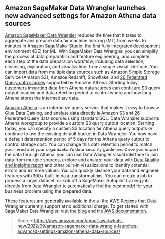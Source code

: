 ## Amazon SageMaker Data Wrangler launches new advanced settings for Amazon Athena data sources

[Amazon SageMaker Data Wrangler](https://aws.amazon.com/sagemaker/data-wrangler/) reduces the time that it takes to aggregate and prepare data for machine learning (ML) from weeks to minutes in Amazon SageMaker Studio, the first fully integrated development environment (IDE) for ML. With SageMaker Data Wrangler, you can simplify the process of data preparation and feature engineering, and complete each step of the data preparation workflow, including data selection, cleansing, exploration, and visualization, from a single visual interface. You can import data from multiple data sources such as Amazon Simple Storage Service (Amazon S3), Amazon Redshift, Snowflake, and [26 Federated Query data sources](https://docs.aws.amazon.com/athena/latest/ug/athena-prebuilt-data-connectors.html) supported by Amazon Athena. Starting today, customers importing data from Athena data sources can configure S3 query output location and data retention period to control where and how long Athena stores the intermediary data.

[Amazon Athena](https://aws.amazon.com/athena/) is an interactive query service that makes it easy to browse Glue Data Catalog, and analyze data directly in Amazon S3 and [26 Federated Query data sources](https://docs.aws.amazon.com/athena/latest/ug/athena-prebuilt-data-connectors.html) using standard SQL. Data Wrangler supports Athena workgroup to provide a custom S3 query output location. Starting today, you can specify a custom S3 location for Athena query outputs or continue to use the existing default bucket in Data Wrangler. You now have a default data retention period of 5 days for the Athena query output to control storage cost. You can change this data retention period to match your need and your organization’s data security guideline. Once you import the data through Athena, you can use Data Wrangler visual interface to join data from multiple sources, explore and analyze your data with [Data Quality and Insights report](https://docs.aws.amazon.com/sagemaker/latest/dg/data-wrangler-data-insights.html) and other built-in visualizations to identify potential errors and extreme values. You can quickly cleanse your data and engineer features with 300+ built-in data transformations. You can create a job to process a larger dataset, or kick off a SageMaker Autopilot training job directly from Data Wrangler to automatically find the best model for your business problem using the prepared data.

These features are generally available in the all the AWS Regions that Data Wrangler currently support at no additional charge. To get started with SageMaker Data Wrangler, visit the [blog](https://aws.amazon.com/blogs/machine-learning/configure-a-custom-amazon-s3-query-output-location-and-data-retention-policy-for-amazon-athena-data-sources-in-amazon-sagemaker-data-wrangler/) and the [AWS documentation](https://docs.aws.amazon.com/sagemaker/latest/dg/data-wrangler.html).

> Source: https://aws.amazon.com/about-aws/whats-new/2022/09/amazon-sagemaker-data-wrangle-launches-advanced-settings-amazon-athena-data-sources/